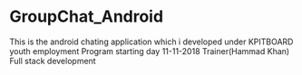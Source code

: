 # GroupChat_Android
This is the android chating  application which i developed under KPITBOARD youth employment Program 
starting day 11-11-2018
Trainer(Hammad Khan) Full stack development

